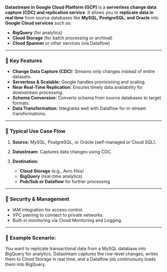 **Datastream in Google Cloud Platform (GCP)** is a **serverless change data capture (CDC) and replication service**. It allows you to **replicate data in real time** from source databases like **MySQL, PostgreSQL, and Oracle** into **Google Cloud services** such as:

* **BigQuery** (for analytics)
* **Cloud Storage** (for batch processing or archival)
* **Cloud Spanner** or other services (via Dataflow)

---

### 🔧 **Key Features**

* **Change Data Capture (CDC):** Streams only changes instead of entire datasets.
* **Serverless & Scalable:** Google handles provisioning and scaling.
* **Near Real-Time Replication:** Ensures timely data availability for downstream processing.
* **Schema Conversion:** Converts schema from source databases to target formats.
* **Data Transformation:** Integrates well with Dataflow for in-stream transformations.

---

### 🔄 **Typical Use Case Flow**

1. **Source:** MySQL, PostgreSQL, or Oracle (self-managed or Cloud SQL).
2. **Datastream:** Captures data changes using CDC.
3. **Destination:**

   * **Cloud Storage** (e.g., Avro files)
   * **BigQuery** (real-time analytics)
   * **Pub/Sub or Dataflow** for further processing

---

### 🔐 **Security & Management**

* IAM integration for access control.
* VPC peering to connect to private networks.
* Built-in monitoring via Cloud Monitoring and Logging.

---

### 📌 Example Scenario:

You want to replicate transactional data from a MySQL database into BigQuery for analytics. Datastream captures the row-level changes, writes them to Cloud Storage in real time, and a Dataflow job continuously loads them into BigQuery.
